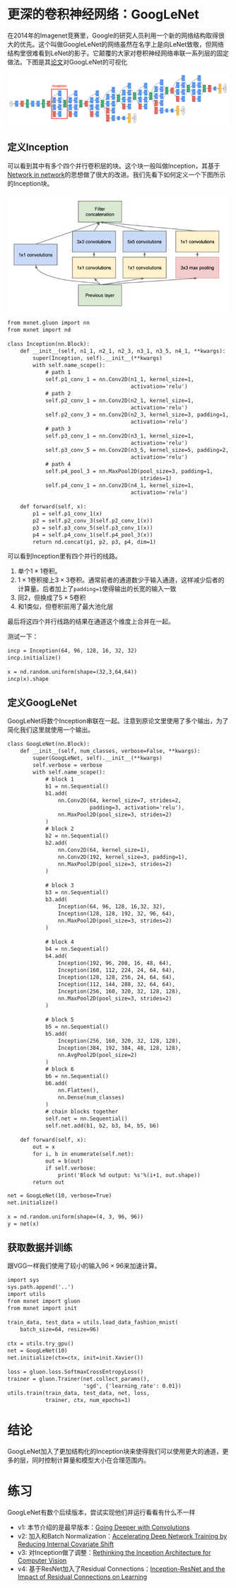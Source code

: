 # 更深的卷积神经网络：GoogLeNet

在2014年的Imagenet竞赛里，Google的研究人员利用一个新的网络结构取得很大的优先。这个叫做GoogleLeNet的网络虽然在名字上是向LeNet致敬，但网络结构里很难看到LeNet的影子。它颠覆的大家对卷积神经网络串联一系列层的固定做法。下图是其[论文](https://arxiv.org/abs/1409.4842)对GoogLeNet的可视化

![](../img/googlenet.png)

## 定义Inception

可以看到其中有多个四个并行卷积层的块。这个块一般叫做Inception，其基于[Network in network](./nin-gluon.md)的思想做了很大的改进。我们先看下如何定义一个下图所示的Inception块。

![](../img/inception.jpg)

```{.python .input}
from mxnet.gluon import nn
from mxnet import nd

class Inception(nn.Block):
    def __init__(self, n1_1, n2_1, n2_3, n3_1, n3_5, n4_1, **kwargs):
        super(Inception, self).__init__(**kwargs)
        with self.name_scope():
            # path 1
            self.p1_conv_1 = nn.Conv2D(n1_1, kernel_size=1, 
                                       activation='relu')
            # path 2
            self.p2_conv_1 = nn.Conv2D(n2_1, kernel_size=1, 
                                       activation='relu')
            self.p2_conv_3 = nn.Conv2D(n2_3, kernel_size=3, padding=1, 
                                       activation='relu')
            # path 3
            self.p3_conv_1 = nn.Conv2D(n3_1, kernel_size=1, 
                                       activation='relu')
            self.p3_conv_5 = nn.Conv2D(n3_5, kernel_size=5, padding=2, 
                                       activation='relu')
            # path 4
            self.p4_pool_3 = nn.MaxPool2D(pool_size=3, padding=1, 
                                          strides=1)
            self.p4_conv_1 = nn.Conv2D(n4_1, kernel_size=1,
                                       activation='relu')
        
    def forward(self, x):
        p1 = self.p1_conv_1(x)
        p2 = self.p2_conv_3(self.p2_conv_1(x))
        p3 = self.p3_conv_5(self.p3_conv_1(x))
        p4 = self.p4_conv_1(self.p4_pool_3(x))
        return nd.concat(p1, p2, p3, p4, dim=1)
```

可以看到Inception里有四个并行的线路。

1. 单个$1\times 1$卷积。
2. $1\times 1$卷积接上$3\times 3$卷积。通常前者的通道数少于输入通道，这样减少后者的计算量。后者加上了`padding=1`使得输出的长宽的输入一致
3. 同2，但换成了$5 \times 5$卷积
4. 和1类似，但卷积前用了最大池化层

最后将这四个并行线路的结果在通道这个维度上合并在一起。

测试一下：

```{.python .input}
incp = Inception(64, 96, 128, 16, 32, 32)
incp.initialize()

x = nd.random.uniform(shape=(32,3,64,64))
incp(x).shape
```

## 定义GoogLeNet

GoogLeNet将数个Inception串联在一起。注意到原论文里使用了多个输出，为了简化我们这里就使用一个输出。

```{.python .input}
class GoogLeNet(nn.Block):
    def __init__(self, num_classes, verbose=False, **kwargs):
        super(GoogLeNet, self).__init__(**kwargs)
        self.verbose = verbose
        with self.name_scope():
            # block 1
            b1 = nn.Sequential()
            b1.add(
                nn.Conv2D(64, kernel_size=7, strides=2,                                     
                          padding=3, activation='relu'),
                nn.MaxPool2D(pool_size=3, strides=2)
            )
            # block 2
            b2 = nn.Sequential()
            b2.add(
                nn.Conv2D(64, kernel_size=1),
                nn.Conv2D(192, kernel_size=3, padding=1),
                nn.MaxPool2D(pool_size=3, strides=2)
            )
            
            # block 3
            b3 = nn.Sequential()
            b3.add(
                Inception(64, 96, 128, 16,32, 32),
                Inception(128, 128, 192, 32, 96, 64),
                nn.MaxPool2D(pool_size=3, strides=2)
            )
            
            # block 4
            b4 = nn.Sequential()
            b4.add(
                Inception(192, 96, 208, 16, 48, 64),
                Inception(160, 112, 224, 24, 64, 64),
                Inception(128, 128, 256, 24, 64, 64),
                Inception(112, 144, 288, 32, 64, 64),
                Inception(256, 160, 320, 32, 128, 128),
                nn.MaxPool2D(pool_size=3, strides=2)
            )
            
            # block 5
            b5 = nn.Sequential()
            b5.add(
                Inception(256, 160, 320, 32, 128, 128),
                Inception(384, 192, 384, 48, 128, 128),
                nn.AvgPool2D(pool_size=2)
            )
            # block 6
            b6 = nn.Sequential()
            b6.add(
                nn.Flatten(),
                nn.Dense(num_classes)
            )
            # chain blocks together
            self.net = nn.Sequential()
            self.net.add(b1, b2, b3, b4, b5, b6)
            
    def forward(self, x):
        out = x
        for i, b in enumerate(self.net):
            out = b(out)
            if self.verbose:
                print('Block %d output: %s'%(i+1, out.shape))
        return out    
```

```{.python .input}
net = GoogLeNet(10, verbose=True)
net.initialize()

x = nd.random.uniform(shape=(4, 3, 96, 96))
y = net(x)
```

## 获取数据并训练

跟VGG一样我们使用了较小的输入$96\times 96$来加速计算。

```{.python .input}
import sys
sys.path.append('..')
import utils
from mxnet import gluon
from mxnet import init

train_data, test_data = utils.load_data_fashion_mnist(
    batch_size=64, resize=96)

ctx = utils.try_gpu()
net = GoogLeNet(10)
net.initialize(ctx=ctx, init=init.Xavier())

loss = gluon.loss.SoftmaxCrossEntropyLoss()
trainer = gluon.Trainer(net.collect_params(), 
                        'sgd', {'learning_rate': 0.01})
utils.train(train_data, test_data, net, loss,
            trainer, ctx, num_epochs=1)
```

# 结论

GoogLeNet加入了更加结构化的Inception块来使得我们可以使用更大的通道，更多的层，同时控制计算量和模型大小在合理范围内。

# 练习

GoogLeNet有数个后续版本，尝试实现他们并运行看看有什么不一样

- v1: 本节介绍的是最早版本：[Going Deeper with Convolutions](http://arxiv.org/abs/1409.4842)
- v2: 加入和Batch Normalization：[Accelerating Deep Network Training by Reducing Internal Covariate Shift](http://arxiv.org/abs/1502.03167)
- v3: 对Inception做了调整：[Rethinking the Inception Architecture for Computer Vision](http://arxiv.org/abs/1512.00567)
- v4: 基于ResNet加入了Residual Connections：[Inception-ResNet and the Impact of Residual Connections on Learning](http://arxiv.org/abs/1602.07261)
